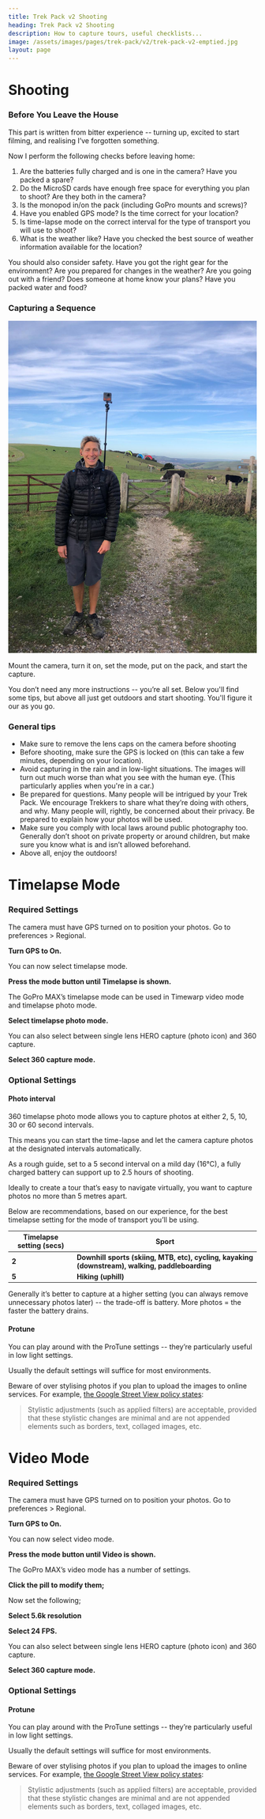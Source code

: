 ```yaml
---
title: Trek Pack v2 Shooting
heading: Trek Pack v2 Shooting
description: How to capture tours, useful checklists...
image: /assets/images/pages/trek-pack/v2/trek-pack-v2-emptied.jpg
layout: page
---
```


# Shooting

### Before You Leave the House

This part is written from bitter experience -- turning up, excited to start filming, and realising I’ve forgotten something.

Now I perform the following checks before leaving home:

1. Are the batteries fully charged and is one in the camera? Have you packed a spare?
2. Do the MicroSD cards have enough free space for everything you plan to shoot? Are they both in the camera?
3. Is the monopod in/on the pack (including GoPro mounts and screws)?
4. Have you enabled GPS mode? Is the time correct for your location?
5. Is time-lapse mode on the correct interval for the type of transport you will use to shoot?
6. What is the weather like? Have you checked the best source of weather information available for the location?

You should also consider safety. Have you got the right gear for the environment? Are you prepared for changes in the weather? Are you going out with a friend? Does someone at home know your plans? Have you packed water and food?

### Capturing a Sequence

<img class="img-fluid" src="/assets/images/pages/trek-pack/v2/shooting-david.jpeg
" alt="Trek pack in action" title="Trek pack in action" />

Mount the camera, turn it on, set the mode, put on the pack, and start the capture.

You don’t need any more instructions -- you’re all set. Below you'll find some tips, but above all just get outdoors and start shooting. You'll figure it our as you go.

### General tips

* Make sure to remove the lens caps on the camera before shooting
* Before shooting, make sure the GPS is locked on (this can take a few minutes, depending on your location).
* Avoid capturing in the rain and in low-light situations. The images will turn out much worse than what you see with the human eye. (This particularly applies when you're in a car.)
* Be prepared for questions. Many people will be intrigued by your Trek Pack. We encourage Trekkers to share what they’re doing with others, and why. Many people will, rightly, be concerned about their privacy. Be prepared to explain how your photos will be used.
* Make sure you comply with local laws around public photography too. Generally don’t shoot on private property or around children, but make sure you know what is and isn’t allowed beforehand.
* Above all, enjoy the outdoors!

# Timelapse Mode

### Required Settings

The camera must have GPS turned on to position your photos. Go to preferences > Regional.

**Turn GPS to On.**

You can now select timelapse mode.

**Press the mode button until Timelapse is shown.**

The GoPro MAX’s timelapse mode can be used in Timewarp video mode and timelapse photo mode.

**Select timelapse photo mode.**

You can also select between single lens HERO capture (photo icon) and 360 capture.

**Select 360 capture mode.**

### Optional Settings

#### Photo interval

360 timelapse photo mode allows you to capture photos at either 2, 5, 10, 30 or 60 second intervals.

This means you can start the time-lapse and let the camera capture photos at the designated intervals automatically.

As a rough guide, set to a 5 second interval on a mild day (16°C), a fully charged battery can support up to 2.5 hours of shooting.

Ideally to create a tour that’s easy to navigate virtually, you want to capture photos no more than 5 metres apart.

Below are recommendations, based on our experience, for the best timelapse setting for the mode of transport you’ll be using.

| **Timelapse setting (secs)** | **Sport**                                                                                       |
| ---------------------------- | ----------------------------------------------------------------------------------------------- |
| **2**                        | **Downhill sports (skiing, MTB, etc), cycling, kayaking (downstream), walking, paddleboarding** |
| **5**                        | **Hiking (uphill)**                                                                             |

Generally it’s better to capture at a higher setting (you can always remove unnecessary photos later) -- the trade-off is battery. More photos = the faster the battery drains.

#### Protune

You can play around with the ProTune settings -- they’re particularly useful in low light settings.

Usually the default settings will suffice for most environments.

Beware of over stylising photos if you plan to upload the images to online services. For example, [the Google Street View policy states](https://support.google.com/contributionpolicy/answer/7411351):

> Stylistic adjustments (such as applied filters) are acceptable, provided that these stylistic changes are minimal and are not appended elements such as borders, text, collaged images, etc.

# Video Mode

### Required Settings

The camera must have GPS turned on to position your photos. Go to preferences > Regional.

**Turn GPS to On.**

You can now select video mode.

**Press the mode button until Video is shown.**

The GoPro MAX’s video mode has a number of settings.

**Click the pill to modify them;**

Now set the following;

**Select 5.6k resolution**

**Select 24 FPS.**

You can also select between single lens HERO capture (photo icon) and 360 capture.

**Select 360 capture mode.**

### Optional Settings

#### Protune

You can play around with the ProTune settings -- they’re particularly useful in low light settings.

Usually the default settings will suffice for most environments.

Beware of over stylising photos if you plan to upload the images to online services. For example, [the Google Street View policy states](https://support.google.com/contributionpolicy/answer/7411351):

> Stylistic adjustments (such as applied filters) are acceptable, provided that these stylistic changes are minimal and are not appended elements such as borders, text, collaged images, etc.